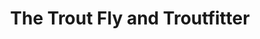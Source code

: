 ---
title: "The Trout Fly and Troutfitter"
url: /mammoth-lakes/the-trout-fly-and-troutfitter/
shop: Angeln
---